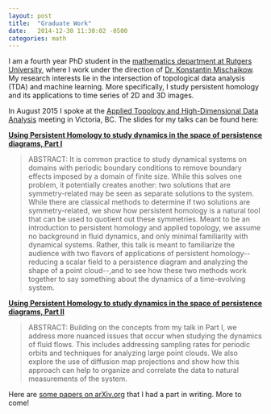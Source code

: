 ```yaml
---
layout: post
title:  "Graduate Work"
date:   2014-12-30 11:30:02 -0500
categories: math
---
```


I am a fourth year PhD student in the <a href="http://http://math.rutgers.edu/" target="_blank">mathematics department at Rutgers University</a>, where I work under the direction of <a href="http://math.rutgers.edu/~mischaik/" target="_blank">Dr. Konstantin Mischaikow</a>. My research interests lie in the intersection of topological data analysis (TDA) and machine learning. More specifically, I study persistent homology and its applications to time series of 2D and 3D images.

In August 2015 I spoke at the <a href="http://rybu.org/appliedtopmeeting" target="_blank">Applied Topology and High-Dimensional Data Analysis</a> meeting in Victoria, BC. The slides for my talks can be found here:

<strong><a href="docs/Application_of_Persistent_Homology_web.pdf">Using Persistent Homology to study dynamics in the space of persistence diagrams, Part I
</a></strong>
<blockquote>ABSTRACT: It is common practice to study dynamical systems on domains with periodic boundary conditions to remove boundary effects imposed by a domain of finite size. While this solves one problem, it potentially creates another: two solutions that are symmetry-related may be seen as separate solutions to the system. While there are classical methods to determine if two solutions are symmetry-related, we show how persistent homology is a natural tool that can be used to quotient out these symmetries. Meant to be an introduction to persistent homology and applied topology, we assume no background in fluid dynamics, and only minimal familiarity with dynamical systems. Rather, this talk is meant to familiarize the audience with two flavors of applications of persistent homology--reducing a scalar field to a persistence diagram and analyzing the shape of a point cloud--,and to see how these two methods work together to say something about the dynamics of a time-evolving system.</blockquote>

<strong><a href="docs/ATHDDA_Levanger_Part_II.pdf">Using Persistent Homology to study dynamics in the space of persistence diagrams, Part II</a></strong>
<blockquote>ABSTRACT: Building on the concepts from my talk in Part I, we address more nuanced issues that occur when studying the dynamics of fluid flows. This includes addressing sampling rates for periodic orbits and techniques for analyzing large point clouds. We also explore the use of diffusion map projections and show how this approach can help to organize and correlate the data to natural measurements of the system. 
</blockquote>


Here are <a href="http://arxiv.org/find/math/1/au:+Levanger_R/0/1/0/all/0/1">some papers on arXiv.org</a> that I had a part in writing. More to come!




